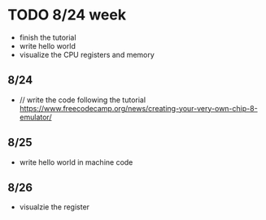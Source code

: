 # TODO 8/24 week

- finish the tutorial
- write hello world
- visualize the CPU registers and memory

## 8/24

- // write the code following the tutorial https://www.freecodecamp.org/news/creating-your-very-own-chip-8-emulator/

## 8/25

- write hello world in machine code

## 8/26

- visualzie the register
